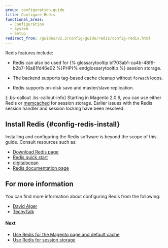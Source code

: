 ```yaml
---
group: configuration-guide
title: Configure Redis
functional_areas:
  - Configuration
  - System
  - Setup
redirect_from: /guides/v2.3/config-guide/redis/config-redis.html
---
```


Redis features include:

* Redis can also be used for {% glossarytooltip bf703ab1-ca4b-48f9-b2b7-16a81fd46e02 %}PHP{% endglossarytooltip %} session storage.

* The backend supports tag-based cache cleanup without `foreach` loops.

* Redis supports on-disk save and master/slave replication.

{:.bs-callout .bs-callout-info}
Starting in Magento 2.0.6, you can use either Redis or [memcached]({{page.baseurl}}/configure/caching/session-storage.html) for session storage. Earlier issues with the Redis session handler and session locking have been resolved.

## Install Redis {#config-redis-install}

Installing and configuring the Redis software is beyond the scope of this guide. Consult resources such as:

* [Download Redis page](http://redis.io/download)
* [Redis quick start](http://redis.io/topics/quickstart)
* [digitalocean](https://www.digitalocean.com/community/tutorials/how-to-install-and-use-redis)
* [Redis documentation page](http://redis.io/documentation)

## For more information

You can find more information about configuring Redis from the following:

* [David Alger](http://davidalger.com/development/magento/configuring-magento-2-to-use-redis-cache-backend/)
* [TechyTalk](http://www.techytalk.info/configuring-cache-storage-backends-magento-2-redis/)

#### Next

* [Use Redis for the Magento page and default cache]({{page.baseurl}}/configure/caching/redis/use-redis.html)
* [Use Redis for session storage]({{page.baseurl}}/configure/caching/redis/session-storage.html)

